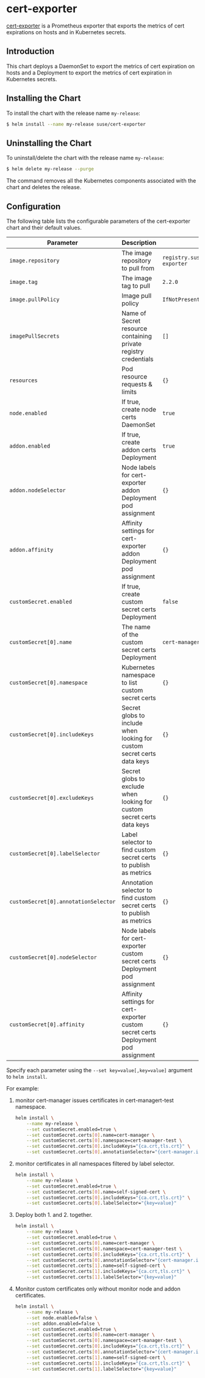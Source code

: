 # cert-exporter

[cert-exporter](https://github.com/joe-elliott/cert-exporter) is a Prometheus exporter that exports the metrics of cert expirations on hosts and in Kubernetes secrets.

## Introduction

This chart deploys a DaemonSet to export the metrics of cert expiration on hosts and a Deployment to export the metrics of cert expiration in Kubernetes secrets.

## Installing the Chart

To install the chart with the release name `my-release`:

```bash
$ helm install --name my-release suse/cert-exporter
```

## Uninstalling the Chart

To uninstall/delete the chart with the release name `my-release`:

```bash
$ helm delete my-release --purge
```

The command removes all the Kubernetes components associated with the chart and deletes the release.

## Configuration

The following table lists the configurable parameters of the cert-exporter chart and their default values.

| Parameter                            | Description                                                                       | Default                                    |
| ------------------------------------ | --------------------------------------------------------------------------------- | ------------------------------------------ |
| `image.repository`                   | The image repository to pull from                                                 | `registry.suse.com/caasp/v4/cert-exporter` |
| `image.tag`                          | The image tag to pull                                                             | `2.2.0`                                    |
| `image.pullPolicy`                   | Image pull policy                                                                 | `IfNotPresent`                             |
| `imagePullSecrets`                   | Name of Secret resource containing private registry credentials                   | `[]`                                       |
| `resources`                          | Pod resource requests & limits                                                    | `{}`                                       |
| `node.enabled`                       | If true, create node certs DaemonSet                                              | `true`                                     |
| `addon.enabled`                      | If true, create addon certs Deployment                                            | `true`                                     |
| `addon.nodeSelector`                 | Node labels for cert-exporter addon Deployment pod assignment                     | `{}`                                       |
| `addon.affinity`                     | Affinity settings for cert-exporter addon Deployment pod assignment               | `{}`                                       |
| `customSecret.enabled`               | If true, create custom secret certs Deployment                                    | `false`                                    |
| `customSecret[0].name`               | The name of the custom secret certs Deployment                                    | `cert-manager`                             |
| `customSecret[0].namespace`          | Kubernetes namespace to list custom secret certs                                  | `{}`                                       |
| `customSecret[0].includeKeys`        | Secret globs to include when looking for custom secret certs data keys            | `{}`                                       |
| `customSecret[0].excludeKeys`        | Secret globs to exclude when looking for custom secret certs data keys            | `{}`                                       |
| `customSecret[0].labelSelector`      | Label selector to find custom secret certs to publish as metrics                  | `{}`                                       |
| `customSecret[0].annotationSelector` | Annotation selector to find custom secret certs to publish as metrics             | `{}`                                       |
| `customSecret[0].nodeSelector`       | Node labels for cert-exporter custom secret certs Deployment pod assignment       | `{}`                                       |
| `customSecret[0].affinity`           | Affinity settings for cert-exporter custom secret certs Deployment pod assignment | `{}`                                       |

Specify each parameter using the `--set key=value[,key=value]` argument to `helm install`.

For example:
1. monitor cert-manager issues certificates in cert-managert-test namespace.
   ```bash
   helm install \
       --name my-release \
       --set customSecret.enabled=true \
       --set customSecret.certs[0].name=cert-manager \
       --set customSecret.certs[0].namespace=cert-manager-test \
       --set customSecret.certs[0].includeKeys="{ca.crt,tls.crt}" \
       --set customSecret.certs[0].annotationSelector="{cert-manager.io/certificate-name}"
   ```
2. monitor certificates in all namespaces filtered by label selector.
   ```bash
   helm install \
       --name my-release \
       --set customSecret.enabled=true \
       --set customSecret.certs[0].name=self-signed-cert \
       --set customSecret.certs[0].includeKeys="{ca.crt,tls.crt}" \
       --set customSecret.certs[0].labelSelector="{key=value}"
   ```
3. Deploy both 1. and 2. together.
   ```bash
   helm install \
       --name my-release \
       --set customSecret.enabled=true \
       --set customSecret.certs[0].name=cert-manager \
       --set customSecret.certs[0].namespace=cert-manager-test \
       --set customSecret.certs[0].includeKeys="{ca.crt,tls.crt}" \
       --set customSecret.certs[0].annotationSelector="{cert-manager.io/certificate-name}" \
       --set customSecret.certs[1].name=self-signed-cert \
       --set customSecret.certs[1].includeKeys="{ca.crt,tls.crt}" \
       --set customSecret.certs[1].labelSelector="{key=value}"
   ```
4. Monitor custom certificates only without monitor node and addon certificates.
   ```bash
   helm install \
       --name my-release \
       --set node.enabled=false \
       --set addon.enabled=false \
       --set customSecret.enabled=true \
       --set customSecret.certs[0].name=cert-manager \
       --set customSecret.certs[0].namespace=cert-manager-test \
       --set customSecret.certs[0].includeKeys="{ca.crt,tls.crt}" \
       --set customSecret.certs[0].annotationSelector="{cert-manager.io/certificate-name}" \
       --set customSecret.certs[1].name=self-signed-cert \
       --set customSecret.certs[1].includeKeys="{ca.crt,tls.crt}" \
       --set customSecret.certs[1].labelSelector="{key=value}"
   ```
